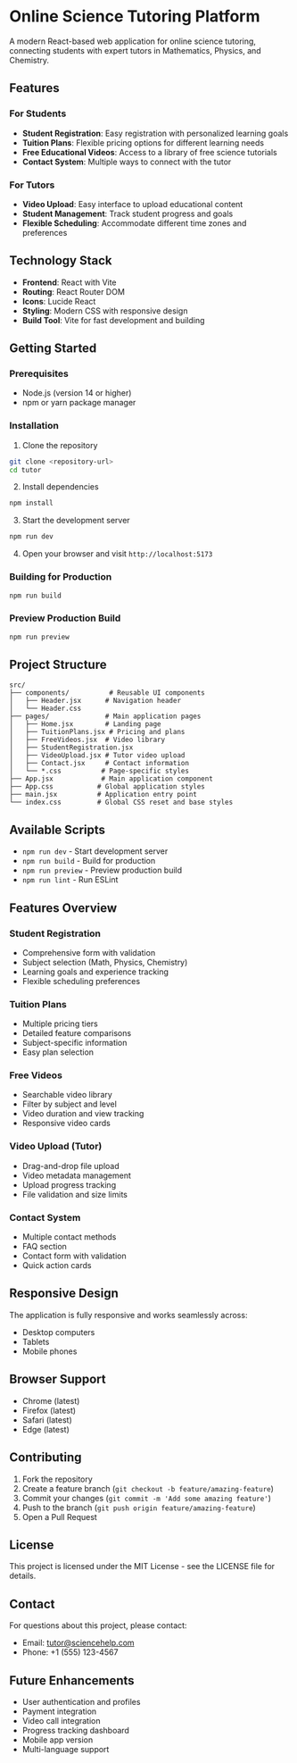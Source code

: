 # Online Science Tutoring Platform

A modern React-based web application for online science tutoring, connecting students with expert tutors in Mathematics, Physics, and Chemistry.

## Features

### For Students
- **Student Registration**: Easy registration with personalized learning goals
- **Tuition Plans**: Flexible pricing options for different learning needs
- **Free Educational Videos**: Access to a library of free science tutorials
- **Contact System**: Multiple ways to connect with the tutor

### For Tutors
- **Video Upload**: Easy interface to upload educational content
- **Student Management**: Track student progress and goals
- **Flexible Scheduling**: Accommodate different time zones and preferences

## Technology Stack

- **Frontend**: React with Vite
- **Routing**: React Router DOM
- **Icons**: Lucide React
- **Styling**: Modern CSS with responsive design
- **Build Tool**: Vite for fast development and building

## Getting Started

### Prerequisites
- Node.js (version 14 or higher)
- npm or yarn package manager

### Installation

1. Clone the repository
```bash
git clone <repository-url>
cd tutor
```

2. Install dependencies
```bash
npm install
```

3. Start the development server
```bash
npm run dev
```

4. Open your browser and visit `http://localhost:5173`

### Building for Production

```bash
npm run build
```

### Preview Production Build

```bash
npm run preview
```

## Project Structure

```
src/
├── components/          # Reusable UI components
│   ├── Header.jsx      # Navigation header
│   └── Header.css
├── pages/              # Main application pages
│   ├── Home.jsx        # Landing page
│   ├── TuitionPlans.jsx # Pricing and plans
│   ├── FreeVideos.jsx  # Video library
│   ├── StudentRegistration.jsx
│   ├── VideoUpload.jsx # Tutor video upload
│   ├── Contact.jsx     # Contact information
│   └── *.css          # Page-specific styles
├── App.jsx            # Main application component
├── App.css           # Global application styles
├── main.jsx          # Application entry point
└── index.css         # Global CSS reset and base styles
```

## Available Scripts

- `npm run dev` - Start development server
- `npm run build` - Build for production
- `npm run preview` - Preview production build
- `npm run lint` - Run ESLint

## Features Overview

### Student Registration
- Comprehensive form with validation
- Subject selection (Math, Physics, Chemistry)
- Learning goals and experience tracking
- Flexible scheduling preferences

### Tuition Plans
- Multiple pricing tiers
- Detailed feature comparisons
- Subject-specific information
- Easy plan selection

### Free Videos
- Searchable video library
- Filter by subject and level
- Video duration and view tracking
- Responsive video cards

### Video Upload (Tutor)
- Drag-and-drop file upload
- Video metadata management
- Upload progress tracking
- File validation and size limits

### Contact System
- Multiple contact methods
- FAQ section
- Contact form with validation
- Quick action cards

## Responsive Design

The application is fully responsive and works seamlessly across:
- Desktop computers
- Tablets
- Mobile phones

## Browser Support

- Chrome (latest)
- Firefox (latest)
- Safari (latest)
- Edge (latest)

## Contributing

1. Fork the repository
2. Create a feature branch (`git checkout -b feature/amazing-feature`)
3. Commit your changes (`git commit -m 'Add some amazing feature'`)
4. Push to the branch (`git push origin feature/amazing-feature`)
5. Open a Pull Request

## License

This project is licensed under the MIT License - see the LICENSE file for details.

## Contact

For questions about this project, please contact:
- Email: tutor@sciencehelp.com
- Phone: +1 (555) 123-4567

## Future Enhancements

- User authentication and profiles
- Payment integration
- Video call integration
- Progress tracking dashboard
- Mobile app version
- Multi-language support
